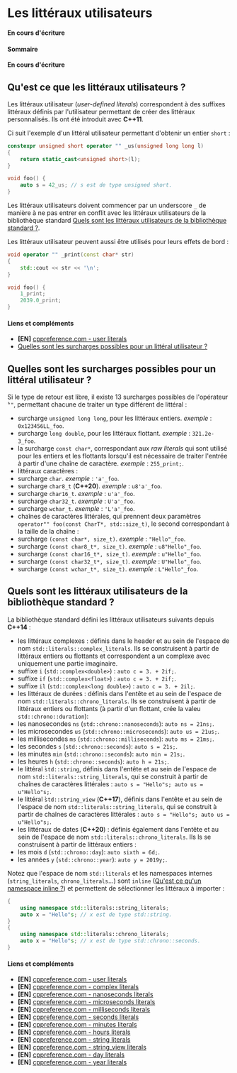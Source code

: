 # Les littéraux utilisateurs

**En cours d'écriture**

#### Sommaire

**En cours d'écriture**

## Qu'est ce que les littéraux utilisateurs ?

Les littéraux utilisateur (*user-defined literals*) correspondent à des suffixes littéraux définis par l'utilisateur permettant de créer des littéraux personnalisés. Ils ont été introduit avec **C++11**.

Ci suit l'exemple d'un littéral utilisateur permettant d'obtenir un entier `short` :
```cpp
constexpr unsigned short operator "" _us(unsigned long long l)
{
    return static_cast<unsigned short>(l);
}

void foo() {
    auto s = 42_us; // s est de type unsigned short.
}
```

Les littéraux utilisateurs doivent commencer par un underscore `_` de manière à ne pas entrer en conflit avec les littéraux utilisateurs de la bibliothèque standard [Quels sont les littéraux utilisateurs de la bibliothèque standard ?](404.md).

Les littéraux utilisateur peuvent aussi être utilisés pour leurs effets de bord :

```cpp
void operator "" _print(const char* str)
{
    std::cout << str << '\n';
}

void foo() {
    1_print;
    2039.0_print;
}
```

#### Liens et compléments
 - **[EN]** [cppreference.com - user literals](https://en.cppreference.com/w/cpp/language/user_literal)
 - [Quelles sont les surcharges possibles pour un littéral utilisateur ?](404.md)

## Quelles sont les surcharges possibles pour un littéral utilisateur ?

Si le type de retour est libre, il existe 13 surcharges possibles de l'opérateur ̀`""`, permettant chacune de traiter un type différent de littéral :

- surcharge `unsigned long long`, pour les littéraux entiers. _exemple_ : `0x123456LL_foo`.
- surcharge ̀`long double`, pour les littéraux flottant. _exemple_ : `321.2e-3_foo`.
- la surcharge `const char*`, correspondant aux *raw literals* qui sont utilisé pour les entiers et les flottants lorsqu'il est nécessaire de traiter l'entrée à partir d'une chaîne de caractère.  _exemple_ : `255_print;`.
- littéraux caractères :
 - surcharge `char`.  _exemple_ : `'a'_foo`.
 - surcharge `char8_t` (**C++20**).  _exemple_ : `u8'a'_foo`.
 - surcharge `char16_t`.  _exemple_ : `u'a'_foo`.
 - surcharge `char32_t`.  _exemple_ : `U'a'_foo`.
 - surcharge `wchar_t`.  _exemple_ : `'L'a'_foo`.
- chaînes de caractères littérales, qui prennent deux paramètres `operator"" foo(const CharT*, std::size_t)`, le second correspondant à la taille de la chaîne :
 - surcharge `(const char*, size_t)`.  _exemple_ : `"Hello"_foo`.
 - surcharge `(const char8_t*, size_t)`.  _exemple_ : `u8"Hello"_foo`.
 - surcharge `(const char16_t*, size_t)`.  _exemple_ : `u"Hello"_foo`.
 - surcharge `(const char32_t*, size_t)`.  _exemple_ : `U"Hello"_foo`.
 - surcharge `(const wchar_t*, size_t)`.  _exemple_ : `L"Hello"_foo`.


## Quels sont les littéraux utilisateurs de la bibliothèque standard ?

La bibliothèque standard défini les littéraux utilisateurs suivants depuis **C++14** :
- les littéraux complexes : définis dans le header *<complex>* et au sein de l'espace de nom `std::literals::complex_literals`. Ils se construisent à partir de littéraux entiers ou flottants et correspondent a un complexe avec uniquement une partie imaginaire.
 - suffixe `i` (`std::complex<double>`) : `auto c = 3. + 2if;`.
 - suffixe `if` (`std::complex<float>`) : `auto c = 3. + 2if;`.
 - suffixe `il` (`std::complex<long double>`) : `auto c = 3. + 2il;`.
- les littéraux de durées : définis dans l'entête *<chrono>* et au sein de l'espace de nom `std::literals::chrono_literals`. Ils se construisent à partir de littéraux entiers ou flottants (à partir d'un flottant, crée la valeu `std::chrono::duration`):
 - les nanosecondes `ns` (`std::chrono::nanoseconds`): `auto ns = 21ns;`.
 - les microsecondes `us` (`std::chrono::microseconds`): `auto us = 21us;`.
 - les millisecondes `ms` (`std::chrono::milliseconds`): `auto ms = 21ms;`.
 - les secondes `s` (`std::chrono::seconds`): `auto s = 21s;`.
 - les minutes `min` (`std::chrono::seconds`): `auto min = 21s;`.
 - les heures `h` (`std::chrono::seconds`): `auto h = 21s;`.
- le littéral ̀`std::string`, définis dans l'entête *<string>* et au sein de l'espace de nom `std::literals::string_literals`, qui se construit à partir de chaînes de caractères littérales : `auto s = "Hello"s; auto us = u"Hello"s;`.
- le littéral ̀`std::string_view` (**C++17**), définis dans l'entête *<string>* et au sein de l'espace de nom `std::literals::string_literals`, qui se construit à partir de chaînes de caractères littérales : `auto s = "Hello"s; auto us = u"Hello"s;`.
- les littéraux de dates (**C++20**) : définis également dans l'entête *<chrono>* et au sein de l'espace de nom `std::literals::chrono_literals`. Ils ls se construisent à partir de littéraux entiers :
 - les mois `d` (`std::chrono::day`): `auto sixth = 6d;`.
 - les années `y` (`std::chrono::year`): `auto y = 2019y;`.

Notez que l'espace de nom `std::literals` et les namespaces internes (`string_literals`, `chrono_literals`...) sont `inline` ([Qu'est ce qu'un namespace inline ?](404.md)) et permettent de sélectionner les littéraux à importer :

```cpp
{
    using namespace std::literals::string_literals;
    auto x = "Hello"s; // x est de type std::string.
}
{
    using namespace std::literals::chrono_literals;
    auto x = "Hello"s; // x est de type std::chrono::seconds.    
}
```

#### Liens et compléments
 - **[EN]** [cppreference.com - user literals](https://en.cppreference.com/w/cpp/language/user_literal)
 - **[EN]** [cppreference.com - complex literals](https://en.cppreference.com/w/cpp/numeric/complex/operator%22%22i)
 - **[EN]** [cppreference.com - nanoseconds literals](https://en.cppreference.com/w/cpp/chrono/operator%22%22ns)
 - **[EN]** [cppreference.com - microseconds literals](https://en.cppreference.com/w/cpp/chrono/operator%22%22us)
 - **[EN]** [cppreference.com - milliseconds literals](https://en.cppreference.com/w/cpp/chrono/operator%22%22ms)
 - **[EN]** [cppreference.com - seconds literals](https://en.cppreference.com/w/cpp/chrono/operator%22%22s)
 - **[EN]** [cppreference.com - minutes literals](https://en.cppreference.com/w/cpp/chrono/operator%22%22min)
 - **[EN]** [cppreference.com - hours literals](https://en.cppreference.com/w/cpp/chrono/operator%22%22h)
 - **[EN]** [cppreference.com - string literals](https://en.cppreference.com/w/cpp/string/basic_string/operator%22%22s)
 - **[EN]** [cppreference.com - string_view literals](https://en.cppreference.com/w/cpp/string/basic_string_view/operator%22%22sv)
 - **[EN]** [cppreference.com - day literals](https://en.cppreference.com/w/cpp/chrono/operator%22%22d)
 - **[EN]** [cppreference.com - year literals](https://en.cppreference.com/w/cpp/chrono/operator%22%22y)
